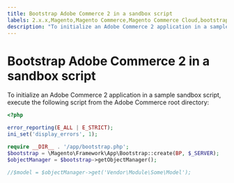 ```yaml
---
title: Bootstrap Adobe Commerce 2 in a sandbox script
labels: 2.x.x,Magento,Magento Commerce,Magento Commerce Cloud,bootstrap,how to,sandbox,Adobe Commerce,cloud infrastructure
description: "To initialize an Adobe Commerce 2 application in a sample sandbox script, execute the following script from the Adobe Commerce root directory:"
---
```


# Bootstrap Adobe Commerce 2 in a sandbox script

To initialize an Adobe Commerce 2 application in a sample sandbox script, execute the following script from the Adobe Commerce root directory:

```php
<?php

error_reporting(E_ALL | E_STRICT);
ini_set('display_errors', 1);

require __DIR__ . '/app/bootstrap.php';
$bootstrap = \Magento\Framework\App\Bootstrap::create(BP, $_SERVER);
$objectManager = $bootstrap->getObjectManager();

//$model = $objectManager->get('Vendor\Module\Some\Model');
```
